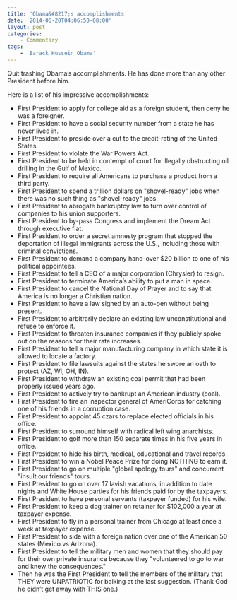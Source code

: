 ```yaml
---
title: 'Obama&#8217;s accomplishments'
date: '2014-06-20T04:06:50-08:00'
layout: post
categories:
    - Commentary
tags:
    - 'Barack Hussein Obama'
---
```


Quit trashing Obama’s accomplishments. He has done more than any other President before him.

Here is a list of his impressive accomplishments:

- First President to apply for college aid as a foreign student, then deny he was a foreigner.
- First President to have a social security number from a state he has never lived in.
- First President to preside over a cut to the credit-rating of the United States.
- First President to violate the War Powers Act.
- First President to be held in contempt of court for illegally obstructing oil drilling in the Gulf of Mexico.
- First President to require all Americans to purchase a product from a third party.
- First President to spend a trillion dollars on "shovel-ready" jobs when there was no such thing as "shovel-ready" jobs.
- First President to abrogate bankruptcy law to turn over control of companies to his union supporters.
- First President to by-pass Congress and implement the Dream Act through executive fiat.
- First President to order a secret amnesty program that stopped the deportation of illegal immigrants across the U.S., including those with criminal convictions.
- First President to demand a company hand-over $20 billion to one of his political appointees.
- First President to tell a CEO of a major corporation (Chrysler) to resign.
- First President to terminate America’s ability to put a man in space.
- First President to cancel the National Day of Prayer and to say that America is no longer a Christian nation.
- First President to have a law signed by an auto-pen without being present.
- First President to arbitrarily declare an existing law unconstitutional and refuse to enforce it.
- First President to threaten insurance companies if they publicly spoke out on the reasons for their rate increases.
- First President to tell a major manufacturing company in which state it is allowed to locate a factory.
- First President to file lawsuits against the states he swore an oath to protect (AZ, WI, OH, IN).
- First President to withdraw an existing coal permit that had been properly issued years ago.
- First President to actively try to bankrupt an American industry (coal).
- First President to fire an inspector general of AmeriCorps for catching one of his friends in a corruption case.
- First President to appoint 45 czars to replace elected officials in his office.
- First President to surround himself with radical left wing anarchists.
- First President to golf more than 150 separate times in his five years in office.
- First President to hide his birth, medical, educational and travel records.
- First President to win a Nobel Peace Prize for doing NOTHING to earn it.
- First President to go on multiple "global apology tours" and concurrent "insult our friends" tours.
- First President to go on over 17 lavish vacations, in addition to date nights and White House parties for his friends paid for by the taxpayers.
- First President to have personal servants (taxpayer funded) for his wife.
- First President to keep a dog trainer on retainer for $102,000 a year at taxpayer expense.
- First President to fly in a personal trainer from Chicago at least once a week at taxpayer expense.
- First President to side with a foreign nation over one of the American 50 states (Mexico vs Arizona).
- First President to tell the military men and women that they should pay for their own private insurance because they "volunteered to go to war and knew the consequences."
- Then he was the First President to tell the members of the military that THEY were UNPATRIOTIC for balking at the last suggestion. (Thank God he didn’t get away with THIS one.)